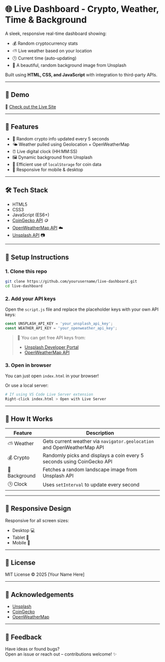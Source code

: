 # 🌐 Live Dashboard - Crypto, Weather, Time & Background

A sleek, responsive real-time dashboard showing:

- 💰 Random cryptocurrency stats  
- ⛅ Live weather based on your location  
- 🕒 Current time (auto-updating)  
- 🌄 A beautiful, random background image from Unsplash

Built using **HTML, CSS, and JavaScript** with integration to third-party APIs.

---

## 🎥 Demo

🔗 [Check out the Live Site](https://browser-dashboard.netlify.app/)

---

## 🚀 Features

- 🔄 Random crypto info updated every 5 seconds  
- 🌤️ Weather pulled using Geolocation + OpenWeatherMap  
- ⏰ Live digital clock (HH:MM:SS)  
- 🖼️ Dynamic background from Unsplash  
- 💾 Efficient use of `localStorage` for coin data  
- 📱 Responsive for mobile & desktop  

---

## 🛠️ Tech Stack

- HTML5  
- CSS3  
- JavaScript (ES6+)  
- [CoinGecko API](https://www.coingecko.com/en/api) 🪙  
- [OpenWeatherMap API](https://openweathermap.org/api) ☁️  
- [Unsplash API](https://unsplash.com/developers) 📷  

---

## 🔧 Setup Instructions

### 1. Clone this repo

```bash
git clone https://github.com/yourusername/live-dashboard.git
cd live-dashboard
```
### 2. Add your API keys
Open the `script.js` file and replace the placeholder keys with your own API keys:
```js
const UNSPLASH_API_KEY = 'your_unsplash_api_key';
const WEATHER_API_KEY = 'your_openweather_api_key';
```
> 🔐 You can get free API keys from:
>
> - [Unsplash Developer Portal](https://unsplash.com/developers)
> - [OpenWeatherMap API](https://openweathermap.org/api)

### 3. Open in browser

You can just open `index.html` in your browser!

Or use a local server:

```bash
# If using VS Code Live Server extension
Right-click index.html > Open with Live Server
```
---

## 🧠 How It Works

| Feature       | Description                                                       |
|---------------|-------------------------------------------------------------------|
| ⛅ Weather     | Gets current weather via `navigator.geolocation` and OpenWeatherMap API |
| 💰 Crypto     | Randomly picks and displays a coin every 5 seconds using CoinGecko API  |
| 🌅 Background | Fetches a random landscape image from Unsplash API                    |
| 🕒 Clock      | Uses `setInterval` to update every second                            |

---

## 📱 Responsive Design

Responsive for all screen sizes:

- Desktop 💻  
- Tablet 📱  
- Mobile 📲  

---

## 📄 License

MIT License © 2025 [Your Name Here]

---

## 🙌 Acknowledgements

- [Unsplash](https://unsplash.com/)  
- [CoinGecko](https://www.coingecko.com/)  
- [OpenWeatherMap](https://openweathermap.org/)  

---

## 💬 Feedback

Have ideas or found bugs?  
Open an issue or reach out – contributions welcome! ✨
